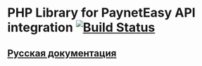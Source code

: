 # PHP Library for PaynetEasy API integration [![Build Status](https://travis-ci.org/payneteasy/php-library-payneteasy-api.png?branch=master)](https://travis-ci.org/payneteasy/php-library-paynet)

## [Русская документация](doc/ru/README.md)
